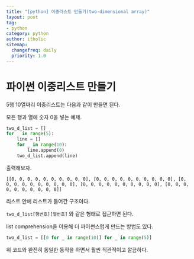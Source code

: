 ```yaml
---
title: "[python] 이중리스트 만들기(two-dimensional array)"
layout: post
tag:
- python
category: python
author: itholic
sitemap:
  changefreq: daily
  priority: 1.0
---
```


# 파이썬 이중리스트 만들기

5행 10열짜리 이중리스트는 다음과 같이 만들면 된다.

모든 행과 열에 숫자 0을 넣는 예제.

```python
two_d_list = []
for _ in range(5):
    line = []
    for _ in range(10):
        line.append(0)
    two_d_list.append(line)
```

출력해보자.

```
[[0, 0, 0, 0, 0, 0, 0, 0, 0, 0], [0, 0, 0, 0, 0, 0, 0, 0, 0, 0], [0, 0, 0, 0, 0, 0, 0, 0, 0, 0], [0, 0, 0, 0, 0, 0, 0, 0, 0, 0], [0, 0, 0, 0, 0, 0, 0, 0, 0, 0]]
```

리스트 안에 리스트가 들어간 구조이다.

`two_d_list[행번호][열번호]` 와 같은 형태로 접근하면 된다.

list comprehension을 이용해 더 파이썬스럽게 만드는 방법도 있다.

```python
two_d_list = [[0 for _ in range(10)] for _ in range(5)]
```

위 코드와 완전히 동일한 동작을 하면서 훨씬 직관적이고 깔끔하다.
